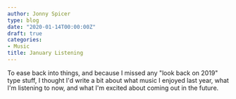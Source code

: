 ```yaml
---
author: Jonny Spicer
type: blog
date: "2020-01-14T00:00:00Z"
draft: true
categories:
- Music
title: January Listening
---
```

To ease back into things, and because I missed any "look back on 2019"
type stuff, I thought I'd write a bit about what music I enjoyed last year, what I'm listening to now, and what I'm excited about
coming out in the future.
